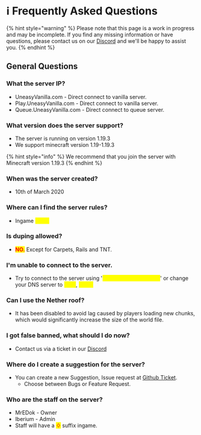 # ℹ Frequently Asked Questions

{% hint style="warning" %}
Please note that this page is a work in progress and may be incomplete. If you find any missing information or have questions, please contact us on our [Discord](https://discord.uneasyvanilla.com/) and we'll be happy to assist you.
{% endhint %}

## General Questions

### What the server IP?

* UneasyVanilla.com - Direct connect to vanilla server.
* Play.UneasyVanilla.com - Direct connect to vanilla server.
* Queue.UneasyVanilla.com - Direct connect to queue server.

### What version does the server support?

* The server is running on version 1.19.3
* We support minecraft version 1.19-1.19.3

{% hint style="info" %}
We recommend that you join the server with Minecraft version 1.19.3
{% endhint %}

### When was the server created?

* 10th of March 2020

### Where can I find the server rules?

* Ingame <mark style="color:yellow;">/rules</mark>

### Is duping allowed?

* <mark style="color:red;">**NO.**</mark> Except for Carpets, Rails and TNT.

### I'm unable to connect to the server.

* Try to connect to the server using '<mark style="color:yellow;">play.uneasyvanilla.com</mark>' or change your DNS server to <mark style="color:yellow;">1.1.1.1</mark>, <mark style="color:yellow;">1.0.0.1</mark>

### **Can I use the Nether roof?**

* It has been disabled to avoid lag caused by players loading new chunks, which would significantly increase the size of the world file.

### **I got false banned, what should I do now?**

* Contact us via a ticket in our [Discord](https://discord.uneasyvanilla.com/)

### Where do I create a suggestion for the server?

* You can create a new Suggestion, Issue request at [Github Ticket](https://github.com/UneasyVanilla/UneasyNetwork/issues/new/choose).
  * Choose between Bugs or Feature Request.

### **Who are the staff on the server?**

* MrEDok - Owner
* Iberium - Admin
* Staff will have a <mark style="color:red;">**♢**</mark> suffix ingame.
